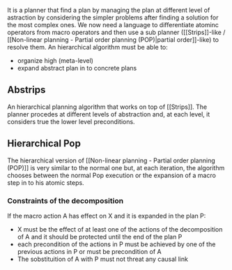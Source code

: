 It is a planner that find a plan by managing the plan at different level of astraction by considering the simpler problems after finding a solution for the most complex ones.
We now need a language to differentiate atominc operators from macro operators and then use a sub planner ([[Strips]]-like / [[Non-linear planning - Partial order planning (POP)|partial order]]-like) to resolve them.
An hierarchical algorithm must be able to:
- organize high (meta-level)
- expand abstract plan in to concrete plans

## Abstrips
An hierarchical planning algorithm that works on top of [[Strips]]. The planner procedes at different levels of abstraction and, at each level, it considers true the lower level preconditions.

## Hierarchical Pop
The hierarchical version of [[Non-linear planning - Partial order planning (POP)]]  is very similar to the normal one but, at each iteration, the algorithm chooses between the normal Pop execution or the expansion of a macro step in to his atomic steps.
### Constraints of the decomposition
If the macro action A has effect on X and it is expanded in the plan P:
- X must be the effect of at least one of the actions of the decomposition of A and it should be protected until the end of the plan P
- each precondition of the actions in P must be achieved by one of the previous actions in P or must be precondition of A
- The sobstituition of A with P must not threat any causal link